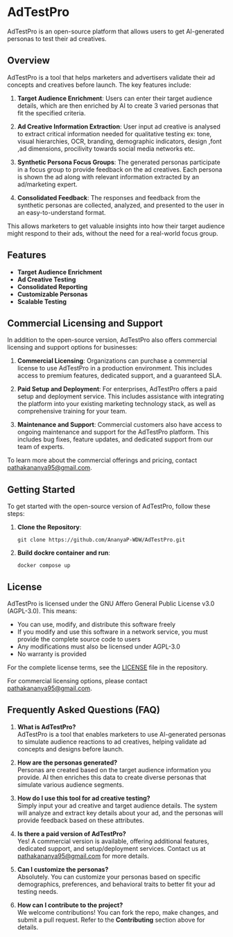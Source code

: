 # AdTestPro

AdTestPro is an open-source platform that allows users to get AI-generated personas to test their ad creatives.

## Overview

AdTestPro is a tool that helps marketers and advertisers validate their ad concepts and creatives before launch. The key features include:

1. **Target Audience Enrichment**: Users can enter their target audience details, which are then enriched by AI to create 3 varied personas that fit the specified criteria.

2. **Ad Creative Information Extraction**: User input ad creative is analysed to extract critical information needed for qualitative testing ex: tone, visual hierarchies, OCR, branding, demographic indicators, design ,font ,ad dimensions, procilivity towards social media networks etc.

3. **Synthetic Persona Focus Groups**: The generated personas participate in a focus group to provide feedback on the ad creatives. Each persona is shown the ad along with relevant information extracted by an ad/marketing expert.

4. **Consolidated Feedback**: The responses and feedback from the synthetic personas are collected, analyzed, and presented to the user in an easy-to-understand format.

This allows marketers to get valuable insights into how their target audience might respond to their ads, without the need for a real-world focus group.

## Features

- **Target Audience Enrichment**
- **Ad Creative Testing**
- **Consolidated Reporting**
- **Customizable Personas**
- **Scalable Testing**

## Commercial Licensing and Support

In addition to the open-source version, AdTestPro also offers commercial licensing and support options for businesses:

1. **Commercial Licensing**: Organizations can purchase a commercial license to use AdTestPro in a production environment. This includes access to premium features, dedicated support, and a guaranteed SLA.

2. **Paid Setup and Deployment**: For enterprises, AdTestPro offers a paid setup and deployment service. This includes assistance with integrating the platform into your existing marketing technology stack, as well as comprehensive training for your team.

3. **Maintenance and Support**: Commercial customers also have access to ongoing maintenance and support for the AdTestPro platform. This includes bug fixes, feature updates, and dedicated support from our team of experts.

To learn more about the commercial offerings and pricing, <!--please visit our [website](https://www.syntheticadtesting.com) --> contact pathakananya95@gmail.com.

## Getting Started

To get started with the open-source version of AdTestPro, follow these steps:

1. **Clone the Repository**: 
   ```
   git clone https://github.com/AnanyaP-WDW/AdTestPro.git
   ```

2. **Build dockre container and run**:
    ```
    docker compose up
    ```

## License

AdTestPro is licensed under the GNU Affero General Public License v3.0 (AGPL-3.0). This means:

- You can use, modify, and distribute this software freely
- If you modify and use this software in a network service, you must provide the complete source code to users
- Any modifications must also be licensed under AGPL-3.0
- No warranty is provided

For the complete license terms, see the [LICENSE](LICENSE) file in the repository.

For commercial licensing options, please contact pathakananya95@gmail.com.

## Frequently Asked Questions (FAQ)

1. **What is AdTestPro?**  
   AdTestPro is a tool that enables marketers to use AI-generated personas to simulate audience reactions to ad creatives, helping validate ad concepts and designs before launch.

2. **How are the personas generated?**  
   Personas are created based on the target audience information you provide. AI then enriches this data to create diverse personas that simulate various audience segments.

3. **How do I use this tool for ad creative testing?**  
   Simply input your ad creative and target audience details. The system will analyze and extract key details about your ad, and the personas will provide feedback based on these attributes.

4. **Is there a paid version of AdTestPro?**  
   Yes! A commercial version is available, offering additional features, dedicated support, and setup/deployment services. Contact us at [pathakananya95@gmail.com](mailto:pathakananya95@gmail.com) for more details.

5. **Can I customize the personas?**  
   Absolutely. You can customize your personas based on specific demographics, preferences, and behavioral traits to better fit your ad testing needs.

6. **How can I contribute to the project?**  
   We welcome contributions! You can fork the repo, make changes, and submit a pull request. Refer to the **Contributing** section above for details.

